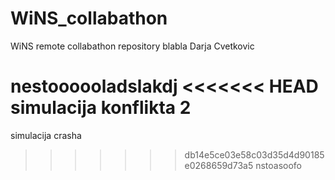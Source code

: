 # WiNS_collabathon
WiNS remote collabathon repository
blabla
Darja Cvetkovic

nestoooooladslakdj
<<<<<<< HEAD
simulacija konflikta 2
=======
simulacija crasha
>>>>>>> db14e5ce03e58c03d35d4d90185e0268659d73a5
nstoasoofo
